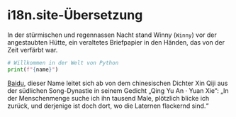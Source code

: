 # i18n.site-Übersetzung

In der stürmischen und regennassen Nacht stand Winny (`Winny`) vor der angestaubten Hütte, ein veraltetes Briefpapier in den Händen, das von der Zeit verfärbt war.

```python
# Willkommen in der Welt von Python
print(f"{name}")
```

<a class="A" href="https://baidu.com">Baidu</a>, dieser Name leitet sich ab von dem chinesischen Dichter Xin Qiji aus der südlichen Song-Dynastie in seinem Gedicht „Qing Yu An · Yuan Xie“: „In der Menschenmenge suche ich ihn tausend Male, plötzlich blicke ich zurück, und derjenige ist doch dort, wo die Laternen flackernd sind.“